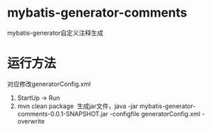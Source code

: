 # mybatis-generator-comments
mybatis-generator自定义注释生成

# 运行方法
对应修改generatorConfig.xml
1. StartUp -> Run
2. mvn clean package  生成jar文件，java -jar mybatis-generator-comments-0.0.1-SNAPSHOT.jar -configfile generatorConfig.xml -overwrite

